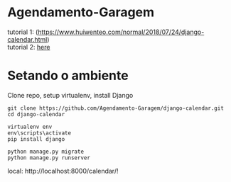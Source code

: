 # Agendamento-Garagem
tutorial 1: (https://www.huiwenteo.com/normal/2018/07/24/django-calendar.html)<br> tutorial 2: [here](https://www.huiwenteo.com/normal/2018/07/29/django-calendar-ii.html)

# Setando o ambiente
Clone repo, setup virtualenv, install Django
```
git clone https://github.com/Agendamento-Garagem/django-calendar.git
cd django-calendar

virtualenv env
env\scripts\activate
pip install django

python manage.py migrate
python manage.py runserver
```
local: http://localhost:8000/calendar/!
